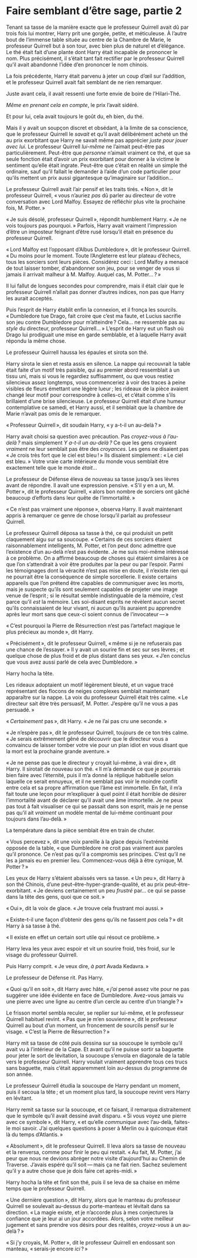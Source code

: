 # Faire semblant d’être sage, partie 2

Tenant sa tasse de la manière exacte que le professeur Quirrell avait dû
par trois fois lui montrer, Harry prit une gorgée, petite, et
méticuleuse. À l’autre bout de l’immense table située au centre de la
Chambre de Marie, le professeur Quirrell but à son tour, avec bien plus
de naturel et d’élégance. Le thé était fait d’une plante dont Harry
était incapable de prononcer le nom. Plus précisément, il s’était tant
fait rectifier par le professeur Quirrell qu’il avait abandonné l’idée
d’en prononcer le nom chinois.

La fois précédente, Harry était parvenu à jeter un coup d’œil sur
l’addition, et le professeur Quirrell avait fait semblant de ne rien
remarquer.

Juste avant cela, il avait ressenti une forte envie de boire de
l’Hilari-Thé.

*Même en prenant cela en compte*, le prix l’avait sidéré.

Et pour lui, cela avait toujours le goût du, eh bien, du thé.

Mais il y avait un soupçon discret et obsédant, à la limite de sa
conscience, que le professeur Quirrell le *savait* et qu’il avait
délibérément acheté un thé au prix exorbitant que Harry ne savait même
pas apprécier *juste pour jouer avec lui*. Le professeur Quirrell
*lui-même* ne l’aimait peut-être pas particulièrement. Peut-être que
*personne* n’aimait vraiment ce thé, et que sa seule fonction était
d’avoir un prix exorbitant pour donner à la victime le sentiment qu’elle
était ingrate. Peut-être que c’était en réalité un simple thé ordinaire,
sauf qu’il fallait le demander à l’aide d’un code particulier pour
qu’ils mettent un prix aussi gigantesque qu’imaginaire sur l’addition…

Le professeur Quirrell avait l’air pensif et les traits tirés. « Non »,
dit le professeur Quirrell, « vous n’auriez *pas* dû parler au directeur
de votre conversation avec Lord Malfoy. Essayez de réfléchir plus vite
la prochaine fois, M. Potter. »

« Je suis désolé, professeur Quirrell », répondit humblement Harry. « Je ne
vois toujours pas pourquoi. » Parfois, Harry avait vraiment l’impression
d’être un imposteur feignant d’être rusé lorsqu’il était en présence du
professeur Quirrell.

« Lord Malfoy est l’opposant d’Albus Dumbledore », dit le professeur
Quirrell. « Du moins pour le moment. Toute l’Angleterre est leur plateau
d’échecs, tous les sorciers sont leurs pièces. Considérez ceci : Lord
Malfoy a menacé de tout laisser tomber, d’abandonner son jeu, pour se
venger de vous si jamais il arrivait malheur à M. Malfoy. Auquel cas, M.
Potter… ? »

Il lui fallut de longues secondes pour comprendre, mais il était clair
que le professeur Quirrell n’allait pas donner d’autres indices, non pas
que Harry les aurait acceptés.

Puis l’esprit de Harry établit enfin la connexion, et il fronça les
sourcils. « Dumbledore tue Drago, fait croire que c’est ma faute, et
Lucius sacrifie son jeu contre Dumbledore pour m’atteindre ? Cela… ne
ressemble pas au *style* du directeur, professeur Quirrell… » L’esprit de
Harry eut un flash où Drago lui prodiguait une mise en garde semblable,
et à laquelle Harry avait répondu la même chose.

Le professeur Quirrell haussa les épaules et sirota son thé.

Harry sirota le sien et resta assis en silence. La nappe qui recouvrait
la table était faite d’un motif très paisible, qui au premier abord
ressemblait à un tissu uni, mais si vous le regardiez suffisamment, ou
que vous restiez silencieux assez longtemps, vous commenceriez à voir
des traces à peine visibles de fleurs émettant une légère lueur ; les
rideaux de la pièce avaient changé leur motif pour correspondre à
celles-ci, et c’était comme s’ils brillaient d’une brise silencieuse. Le
professeur Quirrell était d’une humeur contemplative ce samedi, et Harry
aussi, et il semblait que la chambre de Marie n’avait pas omis de le
remarquer.

« Professeur Quirrell », dit soudain Harry, « y a-t-il un au-delà ? »

Harry avait choisi sa question avec précaution. Pas *croyez-vous à
l’au-delà ?* mais simplement *Y a-t-il un au-delà ?* Ce que les gens
croyaient *vraiment* ne leur semblait pas être des *croyances*. Les gens
ne disaient pas « Je crois très fort que le ciel est bleu ! » Ils disaient
simplement : « Le ciel est bleu. » Votre vraie carte intérieure du monde
vous semblait être exactement telle que le monde *était*…

Le professeur de Défense éleva de nouveau sa tasse jusqu’à ses lèvres
avant de répondre. Il avait une expression pensive. « S’il y en a un, M.
Potter », dit le professeur Quirrell, « alors bon nombre de sorciers ont
gâché beaucoup d’efforts dans leur quête de l’immortalité. »

« Ce n’est pas vraiment une réponse », observa Harry. Il avait maintenant
appris à remarquer ce genre de chose lorsqu’il parlait au professeur
Quirrell.

Le professeur Quirrell déposa sa tasse à thé, ce qui produisit un petit
claquement aigu sur sa soucoupe. « Certains de ces sorciers étaient
raisonnablement intelligents, M. Potter, et l’on peut donc admettre que
l’existence d’un au-delà n’est pas évidente. Je me suis moi-même
intéressé à ce problème. On a affirmé beaucoup de choses qui étaient
similaires à ce que l’on s’attendrait à voir être produites par la peur
ou par l’espoir. Parmi les témoignages dont la véracité n’est pas mise
en doute, il n’existe rien qui ne pourrait être la conséquence de simple
sorcellerie. Il existe certains appareils que l’on prétend être capables
de communiquer avec les morts, mais je suspecte qu’ils sont seulement
capables de projeter une image venue de l’esprit ; si le résultat semble
indistinguable de la mémoire, c’est parce qu’il *est* la mémoire. Les
soi-disant esprits ne révèlent aucun secret qu’ils connaissaient de leur
vivant, ni aucun qu’ils auraient pu apprendre après leur mort sans que
ceux-ci soient connus de l’invocateur — »

« C’est pourquoi la Pierre de Résurrection n’est pas l’artefact magique
le plus précieux au monde », dit Harry.

« Précisément », dit le professeur Quirrell, « même si je ne refuserais pas
une chance de l’essayer. » Il y avait un sourire fin et sec sur ses
lèvres ; et quelque chose de plus froid et de plus distant dans ses
yeux. « J’en conclus que vous avez aussi parlé de cela avec Dumbledore. »

Harry hocha la tête.

Les rideaux adoptaient un motif légèrement bleuté, et un vague tracé
représentant des flocons de neiges complexes semblait maintenant
apparaître sur la nappe. La voix du professeur Quirrell était très
calme. « Le directeur sait être très persuasif, M. Potter. J’espère qu’il
ne vous a pas persuadé. »

« *Certainement* pas », dit Harry. « Je ne l’ai pas cru une seconde. »

« Je n’espère pas », dit le professeur Quirrell, toujours de ce ton très
calme. « Je serais extrêmement gêné de découvrir que le directeur vous a
convaincu de laisser tomber votre vie pour un plan idiot en vous disant
que la mort est la prochaine grande aventure. »

« Je ne pense pas que le directeur y croyait lui-même, à vrai dire », dit
Harry. Il sirotait de nouveau son thé. « Il m’a demandé ce que je
pourrais bien faire avec l’éternité, puis il m’a donné la réplique
habituelle selon laquelle ce serait ennuyeux, et il ne semblait pas voir
le moindre conflit entre cela et sa propre affirmation que l’âme est
immortelle. En fait, il m’a fait toute une leçon pour m’expliquer à quel
point il était horrible de désirer l’immortalité avant de déclarer qu’il
avait une âme immortelle. Je ne peux pas tout à fait visualiser ce qui
se passait dans son esprit, mais je ne pense pas qu’il ait *vraiment* un
modèle mental de lui-même continuant pour toujours dans l’au-delà. »

La température dans la pièce semblait être en train de chuter.

« Vous percevez », dit une voix pareille à la glace depuis l’extrémité
opposée de la table, « que Dumbledore ne croit pas vraiment aux paroles
qu’il prononce. Ce n’est pas qu’il a compromis ses principes. C’est
qu’il ne les a jamais eu en premier lieu. Commencez-vous déjà à être
cynique, M. Potter ? »

Les yeux de Harry s’étaient abaissés vers sa tasse. « Un peu », dit Harry
à son thé Chinois, d’une peut-être-hyper-grande-qualité, et au prix
peut-être-exorbitant. « Je deviens certainement un peu *frustré* par… ce
qui se passe dans la tête des gens, quoi que ce soit. »

« Oui », dit la voix de glace. « Je trouve cela frustrant moi aussi. »

« Existe-t-il une façon d’obtenir des gens qu’ils ne fassent *pas*
cela ? » dit Harry à sa tasse à thé.

« Il existe en effet un certain sort utile qui résout ce problème. »

Harry leva les yeux avec espoir et vit un sourire froid, très froid, sur
le visage du professeur Quirrell.

Puis Harry comprit. « Je veux dire, *à part* Avada Kedavra. »

Le professeur de Défense rit. Pas Harry.

« Quoi qu’il en soit », dit Harry avec hâte, « *j’ai* pensé assez vite pour
ne pas suggérer une idée évidente en face de Dumbledore. Avez-vous
jamais vu une pierre avec une ligne au centre d’un cercle au centre d’un
triangle ? »

Le frisson mortel sembla reculer, se replier sur lui-même, et le
professeur Quirrell habituel revint. « Pas que je m’en souvienne », dit le
professeur Quirrell au bout d’un moment, un froncement de sourcils
pensif sur le visage. « C’est la Pierre de Résurrection ? »

Harry mit sa tasse de côté puis dessina sur sa soucoupe le symbole qu’il
avait vu à l’intérieur de la Cape. Et avant qu’il ne puisse sortir sa
baguette pour jeter le sort de lévitation, la soucoupe s’envola en
diagonale de la table vers le professeur Quirrell. Harry voulait
vraiment apprendre tous ces trucs sans baguette, mais c’était
apparemment loin au-dessus du programme de son année.

Le professeur Quirrell étudia la soucoupe de Harry pendant un moment,
puis il secoua la tête ; et un moment plus tard, la soucoupe revint vers
Harry en lévitant.

Harry remit sa tasse sur la soucoupe, et ce faisant, il remarqua
distraitement que le symbole qu’il avait dessiné avait disparu. « Si vous
voyez une pierre avec ce symbole », dit Harry, « et qu’elle *communique*
avec l’au-delà, faites-le moi savoir. J’ai quelques questions à poser à
Merlin ou à quiconque était là du temps d’Atlantis. »

« Absolument », dit le professeur Quirrell. Il leva alors sa tasse de
nouveau et la renversa, comme pour finir le peu qui restait. « Au fait,
M. Potter, j’ai peur que nous ne devions abréger notre visite
d’aujourd’hui au Chemin de Traverse. J’avais espéré qu’il soit — mais ça
ne fait rien. Sachez seulement qu’il y a autre chose que je dois faire
cet après-midi. »

Harry hocha la tête et finit son thé, puis il se leva de sa chaise en
même temps que le professeur Quirrell.

« Une dernière question », dit Harry, alors que le manteau du professeur
Quirrell se soulevait au-dessus du porte-manteau et lévitait dans sa
direction. « La magie existe, et je n’accorde plus à mes conjectures la
confiance que je leur ai un jour accordées. Alors, selon votre meilleur
jugement et sans prendre vos désirs pour des réalités, *croyez-vous* à
un au-delà ? »

« Si j’y croyais, M. Potter », dit le professeur Quirrell en endossant son
manteau, « serais-je encore *ici* ? »
